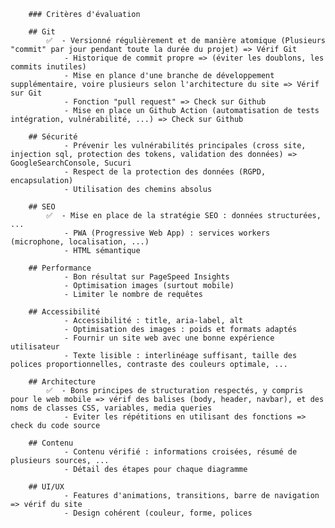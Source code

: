         ### Critères d'évaluation

        ## Git
            ✅  - Versionné régulièrement et de manière atomique (Plusieurs "commit" par jour pendant toute la durée du projet) => Vérif Git
                - Historique de commit propre => (éviter les doublons, les commits inutiles)
                - Mise en plance d'une branche de développement supplémentaire, voire plusieurs selon l'architecture du site => Vérif sur Git
                - Fonction "pull request" => Check sur Github
                - Mise en place un Github Action (automatisation de tests intégration, vulnérabilité, ...) => Check sur Github

        ## Sécurité
                - Prévenir les vulnérabilités principales (cross site, injection sql, protection des tokens, validation des données) => GoogleSearchConsole, Sucuri
                - Respect de la protection des données (RGPD, encapsulation)
                - Utilisation des chemins absolus

        ## SEO
            ✅  - Mise en place de la stratégie SEO : données structurées, ...
                - PWA (Progressive Web App) : services workers (microphone, localisation, ...)
                - HTML sémantique

        ## Performance
                - Bon résultat sur PageSpeed Insights
                - Optimisation images (surtout mobile)
                - Limiter le nombre de requêtes

        ## Accessibilité
                - Accessibilité : title, aria-label, alt
                - Optimisation des images : poids et formats adaptés
                - Fournir un site web avec une bonne expérience utilisateur
                - Texte lisible : interlinéage suffisant, taille des polices proportionnelles, contraste des couleurs optimale, ...

        ## Architecture
            ✅  - Bons principes de structuration respectés, y compris pour le web mobile => vérif des balises (body, header, navbar), et des noms de classes CSS, variables, media queries
                - Eviter les répétitions en utilisant des fonctions => check du code source

        ## Contenu
                - Contenu vérifié : informations croisées, résumé de plusieurs sources, ...
                - Détail des étapes pour chaque diagramme

        ## UI/UX
                - Features d'animations, transitions, barre de navigation => vérif du site
                - Design cohérent (couleur, forme, polices